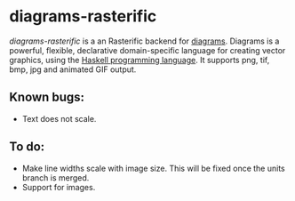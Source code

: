 diagrams-rasterific
===================

_diagrams-rasterific_ is a an Rasterific backend for [diagrams]. Diagrams is a powerful,
flexible, declarative domain-specific language for creating vector graphics,
using the [Haskell programming language][haskell]. It supports png, tif, bmp,
jpg and animated GIF output.

Known bugs:
-----------
- Text does not scale.

To do:
------
- Make line widths scale with image size. This will
  be fixed once the units branch is merged.
- Support for images.

[diagrams]: http://projects.haskell.org/diagrams/
[haskell]: http://www.haskell.org/haskellwiki/Haskell
